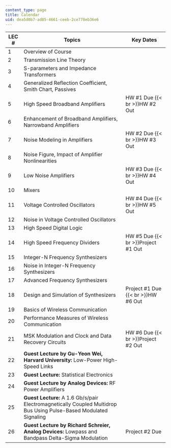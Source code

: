 ```yaml
---
content_type: page
title: Calendar
uid: dea5d0b7-ad85-4661-ceeb-2ce778eb36e6
---
```


| LEC # | Topics | Key Dates |
| --- | --- | --- |
| 1 | Overview of Course |  |
| 2 | Transmission Line Theory |  |
| 3 | S-parameters and Impedance Transformers |  |
| 4 | Generalized Reflection Coefficient, Smith Chart, Passives |  |
| 5 | High Speed Broadband Amplifiers | HW #1 Due  {{< br >}}HW #2 Out |
| 6 | Enhancement of Broadband Amplifiers, Narrowband Amplifiers |  |
| 7 | Noise Modeling in Amplifiers | HW #2 Due  {{< br >}}HW #3 Out |
| 8 | Noise Figure, Impact of Amplifier Nonlinearities |  |
| 9 | Low Noise Amplifiers | HW #3 Due  {{< br >}}HW #4 Out |
| 10 | Mixers |  |
| 11 | Voltage Controlled Oscillators | HW #4 Due  {{< br >}}HW #5 Out |
| 12 | Noise in Voltage Controlled Oscillators |  |
| 13 | High Speed Digital Logic |  |
| 14 | High Speed Frequency Dividers | HW #5 Due  {{< br >}}Project #1 Out |
| 15 | Integer-N Frequency Synthesizers |  |
| 16 | Noise in Integer-N Frequency Synthesizers |  |
| 17 | Advanced Frequency Synthesizers |  |
| 18 | Design and Simulation of Synthesizers | Project #1 Due  {{< br >}}HW #6 Out |
| 19 | Basics of Wireless Communication |  |
| 20 | Performance Measures of Wireless Communication |  |
| 21 | MSK Modulation and Clock and Data Recovery Circuits | HW #6 Due  {{< br >}}Project #2 Out |
| 22 | **Guest Lecture by Gu-Yeon Wei, Harvard University:** Low-Power High-Speed Links |  |
| 23 | **Guest Lecture:** Statistical Electronics |  |
| 24 | **Guest Lecture by Analog Devices:** RF Power Amplifiers |  |
| 25 | **Guest Lecture:** A 1.6 Gb/s/pair Electromagnetically Coupled Multidrop Bus Using Pulse-Based Modulated Signaling |  |
| 26 | **Guest Lecture by Richard Schreier, Analog Devices:** Lowpass and Bandpass Delta-Sigma Modulation | Project #2 Due